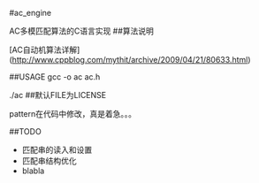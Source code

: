 #ac_engine

 AC多模匹配算法的C语言实现
##算法说明

[AC自动机算法详解] (http://www.cppblog.com/mythit/archive/2009/04/21/80633.html)

##USAGE
gcc -o ac ac.h

./ac <FILE>    ##默认FILE为LICENSE

pattern在代码中修改，真是着急。。。


##TODO
* 匹配串的读入和设置
* 匹配串结构优化
* blabla
